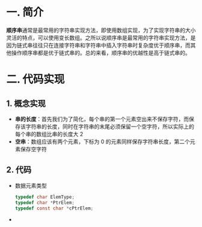 # 一. 简介

**顺序串**通常是最常用的字符串实现方法，即使用数组实现，为了实现字符串的大小灵活的特点，可以使用变长数组。之所以说顺序串是最常用的字符串实现方法，是因为链式串往往只在连接字符串和字符串中插入字符串时复杂度优于顺序串，而其他操作顺序串都是优于链式串的。总的来看，顺序串的优越性是高于链式串的。



# 二. 代码实现

## 1. 概念实现

- **串的长度**：首先我们为了简化，每个串的第一个元素空出来不保存字符，而保存该字符串的长度，同时在字符串的末尾必须保留一个空字符，所以实际上的每个串的数组比串的长度大 2
- **空串**：数组应该有两个元素，下标为 0 的元素同样保存字符串长度，第二个元素保存空字符



## 2. 代码

- 数据元素类型

  ```c
  typedef char ElemType;
  typedef char *PtrElem;
  typedef const char *cPtrElem;
  ```

- 